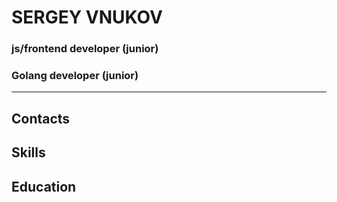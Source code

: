 # SERGEY VNUKOV
### js/frontend developer (junior)
### Golang developer (junior)
***********************************
## Contacts

## Skills

## Education